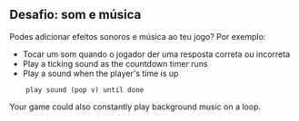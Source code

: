 ## Desafio: som e música

Podes adicionar efeitos sonoros e música ao teu jogo? Por exemplo:

+ Tocar um som quando o jogador der uma resposta correta ou incorreta
+ Play a ticking sound as the countdown timer runs
+ Play a sound when the player's time is up

```blocks3
    play sound (pop v) until done
```

Your game could also constantly play background music on a loop.